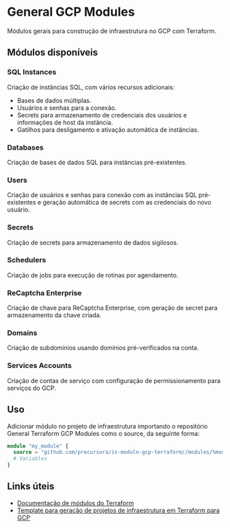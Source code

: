 # General GCP Modules
Módulos gerais para construção de infraestrutura no GCP com Terraform.

## Módulos disponíveis
### SQL Instances
Criação de instâncias SQL, com vários recursos adicionais:

- Bases de dados múltiplas.
- Usuários e senhas para a conexão.
- Secrets para armazenamento de credenciais dos usuários e informações de host da instância.
- Gatilhos para desligamento e ativação automática de instâncias.

### Databases
Criação de bases de dados SQL para instâncias pré-existentes.

### Users
Criação de usuários e senhas para conexão com as instâncias SQL pré-existentes e geração automática de secrets com as credenciais do novo usuário.

### Secrets
Criação de secrets para armazenamento de dados sigilosos.

### Schedulers
Criação de jobs para execução de rotinas por agendamento.

### ReCaptcha Enterprise
Criação de chave para ReCaptcha Enterprise, com geração de secret para armazenamento da chave criada.

### Domains
Criação de subdomínios usando domínios pré-verificados na conta.

### Services Accounts
Criação de contas de serviço com configuração de permissionamento para serviços do GCP.

## Uso
Adicionar módulo no projeto de infraestrutura importando o repositório General Terraform GCP Modules como o source, da seguinte forma:

```terraform
module "my_module" {
  source = "github.com/precursora/is-module-gcp-terraform//modules/%module_dir%?ref=%tag_or_hash_or_branch%"
  # Variables
}
```

## Links úteis
- [Documentação de módulos do Terraform](https://developer.hashicorp.com/terraform/language/modules/develop)
- [Template para geração de projetos de infraestrutura em Terraform para GCP](https://github.com/precursora/is-template-gcp-general-terraform-infra)